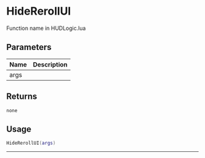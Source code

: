 # HideRerollUI

Function name in HUDLogic.lua

## Parameters

| Name | Description |
| ---- | ----------- |
| args |             |

## Returns

`none`

## Usage

```lua
HideRerollUI(args)
```

---

